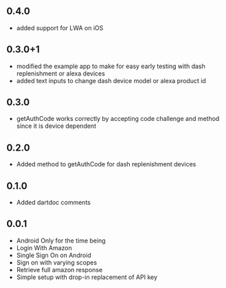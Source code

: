 ## 0.4.0

- added support for LWA on iOS

## 0.3.0+1

- modified the example app to make for easy early testing with dash replenishment or alexa devices
- added text inputs to change dash device model or alexa product id

## 0.3.0

- getAuthCode works correctly by accepting code challenge and method since it is device dependent

## 0.2.0

- Added method to getAuthCode for dash replenishment devices

## 0.1.0

- Added dartdoc comments

## 0.0.1

- Android Only for the time being
- Login With Amazon
- Single Sign On on Android
- Sign on with varying scopes
- Retrieve full amazon response
- Simple setup with drop-in replacement of API key
